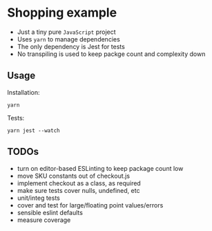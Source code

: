 # Shopping example

-   Just a tiny pure `JavaScript` project
-   Uses `yarn` to manage dependencies
-   The only dependency is Jest for tests
-   No transpiling is used to keep packge count and complexity down

## Usage

Installation:

```
yarn
```

Tests:

```
yarn jest --watch
```

## TODOs

-   turn on editor-based ESLinting to keep package count low
-   move SKU constants out of checkout.js
-   implement checkout as a class, as required
-   make sure tests cover nulls, undefined, etc
-   unit/integ tests
-   cover and test for large/floating point values/errors
-   sensible eslint defaults
-   measure coverage
